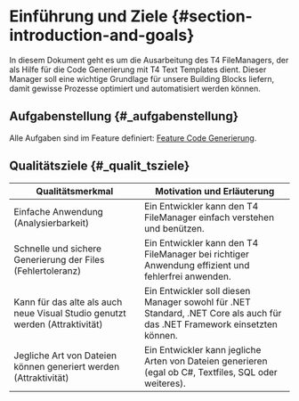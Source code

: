 Einführung und Ziele {#section-introduction-and-goals}
====================

In diesem Dokument geht es um die Ausarbeitung des T4 FileManagers, der als Hilfe für die Code Generierung mit T4 Text Templates dient. Dieser Manager soll eine wichtige Grundlage für unsere Building Blocks liefern, damit gewisse Prozesse optimiert und automatisiert werden können.

Aufgabenstellung {#_aufgabenstellung}
----------------

Alle Aufgaben sind im Feature definiert: [Feature Code Generierung](https://dev.azure.com/databinding/Building%20Blocks/_workitems/edit/4).

Qualitätsziele {#_qualit_tsziele}
--------------

| Qualitätsmerkmal                                             | Motivation und Erläuterung                                   |
| ------------------------------------------------------------ | ------------------------------------------------------------ |
| Einfache Anwendung (Analysierbarkeit)                        | Ein Entwickler kann den T4 FileManager einfach verstehen und benützen. |
| Schnelle und sichere Generierung der Files (Fehlertoleranz)  | Ein Entwickler kann den T4 FileManager bei richtiger Anwendung effizient und fehlerfrei anwenden. |
| Kann für das alte als auch neue Visual Studio genutzt werden (Attraktivität) | Ein Entwickler soll diesen  Manager sowohl für .NET Standard, .NET Core als auch für das .NET Framework  einsetzten können. |
| Jegliche Art von Dateien können generiert werden (Attraktivität) | Ein Entwickler kann  jegliche Arten von Dateien generieren (egal ob C#, Textfiles, SQL oder  weiteres). |

